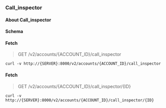 ### Call_inspector

#### About Call_inspector

#### Schema



#### Fetch

> GET /v2/accounts/{ACCOUNT_ID}/call_inspector

```curl
curl -v http://{SERVER}:8000/v2/accounts/{ACCOUNT_ID}/call_inspector
```

#### Fetch

> GET /v2/accounts/{ACCOUNT_ID}/call_inspector/{ID}

```curl
curl -v http://{SERVER}:8000/v2/accounts/{ACCOUNT_ID}/call_inspector/{ID}
```


